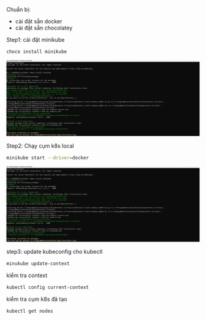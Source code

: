 Chuẩn bị:
 - cài đặt sẵn docker 
 - cài đặt sẵn chocolatey

Step1: cài đặt minikube

```bash
choco install minikube
```
![image](./images/minikube.png)


Step2: Chạy cụm k8s local
```bash 
minikube start --driver=docker
```
![image](./images/minikube.png)


step3: update kubeconfig cho kubectl

```bash
minukube update-context
```

kiểm tra context

```bash
kubectl config current-context
```

kiểm tra cụm k8s đã tạo
```bash
kubectl get nodes
```

